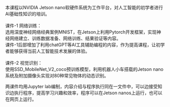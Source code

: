 本课程以NVIDIA Jetson nano软硬件系统为工作平台，对人工智能的初学者进行AI基础性知识的培训。<br><br>
课件-1 网络训练：<br>
选用深度神经网络经典案例MNIST，在Jetson上利用Pytorch开发框架，实现神经网络建立、训练数据准备、网络训练、结果验证等内容。<br>
课件-1后部增加了利用chatGPT等AI工具辅助编程的内容，作为提高课程，让初学者能够获得当前人工智能技术发展的体验。<br><br>
课件-2 视觉识别：<br>
使用SSD_MobileNet_V2_coco预训练模型，利用机器人小车搭载的Jetson nano系统及附加摄像头实现对80种常见物体的动态识别。<br>

两课件均用Jupyter lab编制，内容介绍与程序执行同在一文件中，可以边接受知识边执行程序，提高学习兴趣和效率，程序可以在Jetson nanos上运行，也可以在网页上运行。<br>


